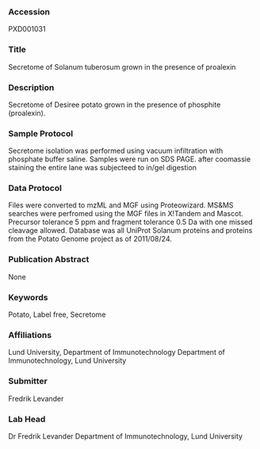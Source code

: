 ### Accession
PXD001031

### Title
Secretome of Solanum tuberosum grown in the presence of proalexin

### Description
Secretome of Desiree potato grown in the presence of phosphite (proalexin).

### Sample Protocol
Secretome isolation was performed using vacuum infiltration with phosphate buffer saline. Samples were run on SDS PAGE. after coomassie staining the entire lane was subjecteed to in/gel digestion

### Data Protocol
Files were converted to mzML and MGF using Proteowizard. MS&MS searches were perfromed using the MGF files in X!Tandem and Mascot. Precursor tolerance 5 ppm and fragment tolerance 0.5 Da with one missed cleavage allowed. Database was all UniProt Solanum proteins and proteins from the Potato Genome project as of 2011/08/24.

### Publication Abstract
None

### Keywords
Potato, Label free, Secretome

### Affiliations
Lund University,
Department of Immunotechnology
Department of Immunotechnology, Lund University

### Submitter
Fredrik Levander

### Lab Head
Dr Fredrik Levander
Department of Immunotechnology, Lund University


